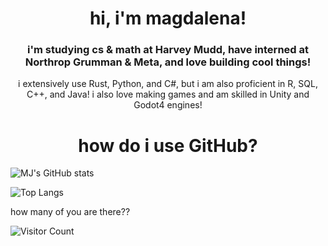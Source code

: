 <h1 align="center">hi, i'm magdalena!</h1>

<h3 align="center">i'm studying cs & math at Harvey Mudd, have interned at Northrop Grumman & Meta, and love building cool things!</h3>

<p align="center">
  i extensively use Rust, Python, and C#, but i am also proficient in R, SQL, C++, and Java!
  i also love making games and am skilled in Unity and Godot4 engines!
</p>

<h1 align="center">how do i use GitHub?</h3>

![MJ's GitHub stats](https://github-readme-stats.vercel.app/api?username=maggie5jones&show_icons=true&theme=github_dark)

![Top Langs](https://github-readme-stats.vercel.app/api/top-langs/?username=maggie5jones&layout=compact&theme=github_dark&hide=html)

<!--[![Anurag's GitHub stats](https://github-readme-stats.vercel.app/api?username=maggie5jones)](https://github.com/anuraghazra/github-readme-stats)-->

how many of you are there??

![Visitor Count](https://profile-counter.glitch.me/{maggie5jones}/count.svg)


<!--
**maggie5jones/maggie5jones** is a ✨ _special_ ✨ repository because its `README.md` (this file) appears on your GitHub profile.

Here are some ideas to get you started:

- 🔭 I’m currently working on ...
- 🌱 I’m currently learning ...
- 👯 I’m looking to collaborate on ...
- 🤔 I’m looking for help with ...
- 💬 Ask me about ...
- 📫 How to reach me: ...
- 😄 Pronouns: ...
- ⚡ Fun fact: ...
-->
